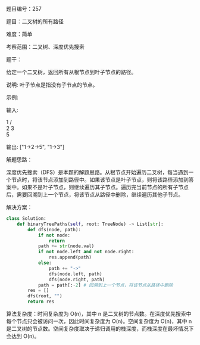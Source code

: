 题目编号：257

题目：二叉树的所有路径

难度：简单

考察范围：二叉树、深度优先搜索

题干：

给定一个二叉树，返回所有从根节点到叶子节点的路径。

说明: 叶子节点是指没有子节点的节点。

示例:

输入:

   1
 /   \
2     3
 \
  5

输出: ["1->2->5", "1->3"]

解题思路：

深度优先搜索（DFS）是本题的解题思路。从根节点开始遍历二叉树，每当遇到一个节点时，将该节点添加到路径中。如果该节点是叶子节点，则将该路径添加到答案中。如果不是叶子节点，则继续遍历其子节点。遍历完当前节点的所有子节点后，需要回溯到上一个节点，将该节点从路径中删除，继续遍历其他子节点。

解决方案：

```python
class Solution:
    def binaryTreePaths(self, root: TreeNode) -> List[str]:
        def dfs(node, path):
            if not node:
                return
            path += str(node.val)
            if not node.left and not node.right:
                res.append(path)
            else:
                path += "->"
                dfs(node.left, path)
                dfs(node.right, path)
            path = path[:-2] # 回溯到上一个节点，将该节点从路径中删除
        res = []
        dfs(root, "")
        return res
```

算法复杂度：时间复杂度为 O(n)，其中 n 是二叉树的节点数。在深度优先搜索中每个节点只会被访问一次，因此时间复杂度为 O(n)。空间复杂度为 O(n)，其中 n 是二叉树的节点数。空间复杂度取决于递归调用的栈深度，而栈深度在最坏情况下会达到 O(n)。